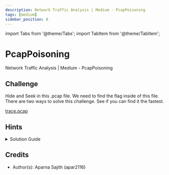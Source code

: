 ```yaml
---
description: Network Traffic Analysis | Medium - PcapPoisoning
tags: [medium]
sidebar_position: 0
---
```


import Tabs from '@theme/Tabs';
import TabItem from '@theme/TabItem';

# PcapPoisoning
Network Traffic Analysis | Medium - PcapPoisoning
## Challenge
Hide and Seek in this .pcap file. We need to find the flag inside of this file. 
There are two ways to solve this challenge. See if you can find it the fastest. 

[trace.pcap](./assets/trace.pcap)  

## Hints
<details>
  <summary>Solution Guide</summary>

  Before we dive into the solution, there are a couple of ways we can solve this challenge. 
  Once we open this .pcap file, we find that there is a total of 1510 packets. 
  In this case, there are too many packets for us to go through every single packet. 
  Let's try looking at the statistics as well as the properties of this file to see if there is anything that stands out in this case. 
  Knowing one of the packets contains the flag in it, what filter can we use in this case? 
  </details>

## Credits
- Author(s): Aparna Sajith (apar2116)

